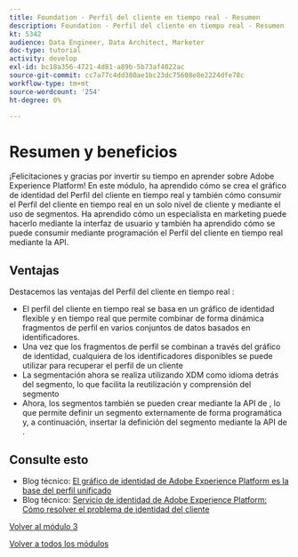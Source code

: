 ```yaml
---
title: Foundation - Perfil del cliente en tiempo real - Resumen
description: Foundation - Perfil del cliente en tiempo real - Resumen
kt: 5342
audience: Data Engineer, Data Architect, Marketer
doc-type: tutorial
activity: develop
exl-id: bc18a356-4721-4d81-a89b-5b73af4022ac
source-git-commit: cc7a77c4dd380ae1bc23dc75608e8e2224dfe78c
workflow-type: tm+mt
source-wordcount: '254'
ht-degree: 0%

---
```


# Resumen y beneficios

¡Felicitaciones y gracias por invertir su tiempo en aprender sobre Adobe Experience Platform!
En este módulo, ha aprendido cómo se crea el gráfico de identidad del Perfil del cliente en tiempo real y también cómo consumir el Perfil del cliente en tiempo real en un solo nivel de cliente y mediante el uso de segmentos. Ha aprendido cómo un especialista en marketing puede hacerlo mediante la interfaz de usuario y también ha aprendido cómo se puede consumir mediante programación el Perfil del cliente en tiempo real mediante la API.

## Ventajas

Destacemos las ventajas del Perfil del cliente en tiempo real :

- El perfil del cliente en tiempo real se basa en un gráfico de identidad flexible y en tiempo real que permite combinar de forma dinámica fragmentos de perfil en varios conjuntos de datos basados en identificadores.
- Una vez que los fragmentos de perfil se combinan a través del gráfico de identidad, cualquiera de los identificadores disponibles se puede utilizar para recuperar el perfil de un cliente
- La segmentación ahora se realiza utilizando XDM como idioma detrás del segmento, lo que facilita la reutilización y comprensión del segmento
- Ahora, los segmentos también se pueden crear mediante la API de , lo que permite definir un segmento externamente de forma programática y, a continuación, insertar la definición del segmento mediante la API de .

## Consulte esto

- Blog técnico: [El gráfico de identidad de Adobe Experience Platform es la base del perfil unificado](https://medium.com/adobetech/adobe-experience-platform-identity-graph-is-the-foundation-for-the-unified-profile-e8435d26dce7)
- Blog técnico: [Servicio de identidad de Adobe Experience Platform: Cómo resolver el problema de identidad del cliente](https://medium.com/adobetech/adobe-experience-platforms-identity-service-how-to-solve-the-customer-identity-conundrum-f95e22d16ea9)

[Volver al módulo 3](./real-time-customer-profile.md)

[Volver a todos los módulos](../../overview.md)
